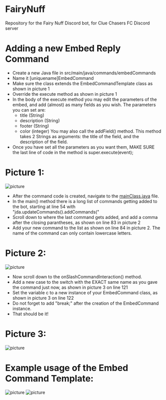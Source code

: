 # FairyNuff
Repository for the Fairy Nuff Discord bot, for Clue Chasers FC Discord server


# Adding a new Embed Reply Command
- Create a new Java file in src/main/java/commands/embedCommands
- Name it [uniquename]EmbedCommand
- Make sure the class extends the EmbedCommandTemplate class as shown in picture 1
- Override the execute method as shown in picture 1
- In the body of the execute method you may edit the parameters of the embed, and add  (almost) as many fields as you wish.
  The parameters you can set are: 
    - title (String)
    - description (String)
    - footer (String)
    - color (integer)
  You may also call the addField() method. This method takes 2 Strings as arguments: the title of the field, and the description of the field.
- Once you have set all the parameters as you want them, MAKE SURE the last line of code in the method is super.execute(event);
# Picture 1:
![picture](https://cdn.discordapp.com/attachments/585386371968139276/1087862603541397585/image.png)

- After the command code is created, navigate to the [mainClass.java](https://github.com/EwwItsMike/FairyNuff/blob/main/FairyNuff/src/main/java/mainClass.java) file.
- In the main() method there is a long list of commands getting added to the bot, starting at line 54 with "jda.updateCommands().addCommands("
- Scroll down to where the last command gets added, and add a comma after the closing parantheses, as shown on line 83 in picture 2
- Add your new command to the list as shown on line 84 in picture 2. The name of the command can only contain lowercase letters.

# Picture 2:
![picture](https://cdn.discordapp.com/attachments/585386371968139276/1087862833947082814/image.png)

- Now scroll down to the onSlashCommandInteraction() method. 
- Add a new case to the switch with the EXACT same name as you gave the command just now, as shown in picture 3 on line 121
- Set the variable c to a new instance of your EmbedCommand class, as shown in picture 3 on line 122
- Do not forget to add "break;" after the creation of the EmbedCommand instance.
- That should be it!

# Picture 3:
![picture](https://cdn.discordapp.com/attachments/585386371968139276/1087863757738365028/image.png)

# Example usage of the Embed Command Template:
![picture](https://cdn.discordapp.com/attachments/1022566186602467348/1088052887420153986/image.png)
![picture](https://cdn.discordapp.com/attachments/1022566186602467348/1088053328065335326/image.png)
